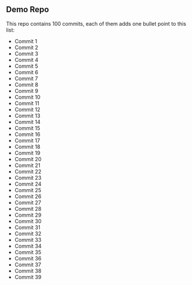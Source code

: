 ## Demo Repo

This repo contains 100 commits, each of them adds one bullet point to this list:

* Commit 1
* Commit 2
* Commit 3
* Commit 4
* Commit 5
* Commit 6
* Commit 7
* Commit 8
* Commit 9
* Commit 10
* Commit 11
* Commit 12
* Commit 13
* Commit 14
* Commit 15
* Commit 16
* Commit 17
* Commit 18
* Commit 19
* Commit 20
* Commit 21
* Commit 22
* Commit 23
* Commit 24
* Commit 25
* Commit 26
* Commit 27
* Commit 28
* Commit 29
* Commit 30
* Commit 31
* Commit 32
* Commit 33
* Commit 34
* Commit 35
* Commit 36
* Commit 37
* Commit 38
* Commit 39
